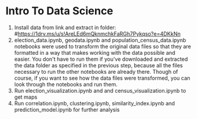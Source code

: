 # Intro To Data Science
1. Install data from link and extract in folder: #https://1drv.ms/u/s!AreLEd6mQknmchkFaRGh7Pykqso?e=4DKkNn
2. election_data.ipynb, geodata.ipynb and population_census_data.ipynb notebooks were used to transform the original data files so that they are formatted in a way that makes working with the data possible and easier. You don't have to run them if you've downloaded and extracted the data folder as specified in the previous step, because all the files necessary to run the other notebooks are already there. Though of course, if you want to see how the data files were transformed, you can look through the notebooks and run them.
3. Run election_visualization.ipynb and and census_visualization.ipynb to get maps
4. Run correlation.ipynb, clustering.ipynb, similarity_index.ipynb and prediction_model.ipynb for further analysis